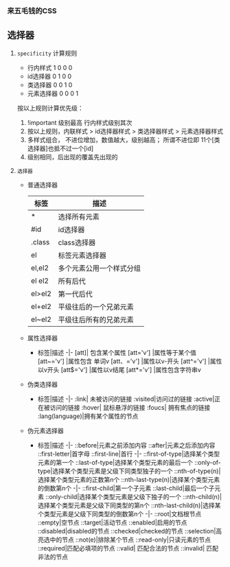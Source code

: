 ### 来五毛钱的CSS

##	选择器 

1. `specificity` 计算规则 
	- 行内样式    1 0 0 0 
	- id选择器    0 1 0 0
	- 类选择器    0 0 1 0
	- 元素选择器  0 0 0 1
	
	按以上规则计算优先级： 
	1. !important 级别最高  行内样式级别其次
	2. 按以上规则，内联样式  > id选择器样式 > 类选择器样式 > 元素选择器样式
	3. 多样式组合， 不进位增加，数值越大，级别越高； 所谓不进位即 11个[类选择器]也抵不过一个[id]
	4. 级别相同，后出现的覆盖先出现的
	
2. `选择器`
	- 普通选择器
	
		标签|描述
		-|-
		*|选择所有元素
		#id|id选择器
		.class|class选择器
		el|标签元素选择器
		el,el2| 多个元素公用一个样式分组
		el el2 | 所有后代
		el>el2 | 第一代后代
		el+el2 | 平级往后的一个兄弟元素
		el~el2 | 平级往后所有的兄弟元素
		
	- 属性选择器

		- 标签|描述
		-|-
		[att]| 包含某个属性
		[att='v'] |属性等于某个值
		[att~='v'] |属性包含 单词v
		[att、='v'] |属性以v-开头
		[att^='v'] |属性以v开头
		[att$='v'] |属性以v结尾
		[att*='v'] |属性包含字符串v


   - 伪类选择器

		- 标签|描述
		-|-
		:link| 未被访问的链接
		:visited|访问过的链接
		:active|正在被访问的链接
		:hover| 鼠标悬浮的链接
		:foucs| 拥有焦点的链接
		:lang(language)|拥有某个属性的节点

   - 伪元素选择器
		
		- 标签|描述
		-|-
		::before|元素之前添加内容
		::after|元素之后添加内容
		::first-letter|首字母
		::first-line|首行
		-|-
		::first-of-type|选择某个类型元素的第一个
		::last-of-type|选择某个类型元素的最后一个
		::only-of-type|选择某个类型元素是父级下同类型独子的一个
		::nth-of-type(n)|选择某个类型元素的正数第n个
		::nth-last-type(n)|选择某个类型元素的倒数第n个
		-|-
		::first-child|第一个子元素
		::last-child|最后一个子元素
		::only-child|选择某个类型元素是父级下独子的一个
		::nth-child(n)|选择某个类型元素是父级下同类型的第n个
		::nth-last-child(n)|选择某个类型元素是父级下同类型的倒数第n个
		-|-
		::root|文档根节点
		::empty|空节点
		::target|活动节点
		::enabled|启用的节点
		::disabled|disabled的节点
		::checked|checked的节点
		::selection|高亮选中的节点
		::not(e)|排除某个节点
		::read-only|只读元素的节点
		::required|匹配必填项的节点
		::valid| 匹配合法的节点
		::invalid| 匹配非法的节点
		
		
